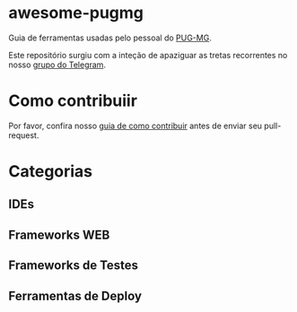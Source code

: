 # awesome-pugmg

Guia de ferramentas usadas pelo pessoal do [PUG-MG](https://www.meetup.com/Belo-Horizonte-Python-User-Group/ "PUG-MG no meetup.com").

Este repositório surgiu com a inteção de apaziguar as tretas recorrentes no nosso [grupo do Telegram](https://t.me/pythonmg "Grupo do Telegram do PUG-MG").

# Como contribuiir

Por favor, confira nosso [guia de como contribuir](https://github.com/pythonmg/awesome-pugmg/blob/master/CONTRIBUTING.md) antes de enviar seu pull-request.

# Categorias

## IDEs

## Frameworks WEB

## Frameworks de Testes

## Ferramentas de Deploy
